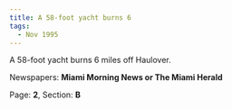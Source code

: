 ```yaml
---  
title: A 58-foot yacht burns 6  
tags:  
  - Nov 1995  
---  
```

  
A 58-foot yacht burns 6 miles off Haulover.  
  
Newspapers: **Miami Morning News or The Miami Herald**  
  
Page: **2**, Section: **B** 
